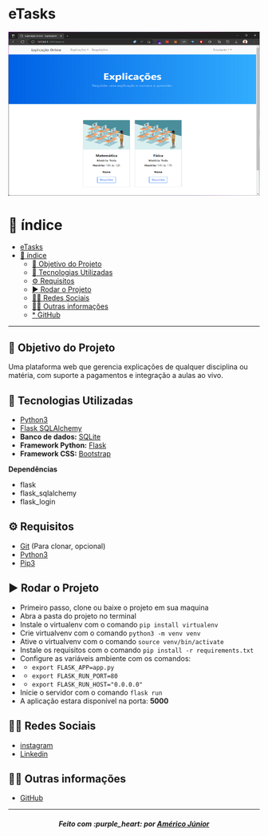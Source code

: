 # eTasks
![image info](./static/screenshot.png)

# :pushpin: índice

- [eTasks](#etasks)
- [:pushpin: índice](#pushpin-índice)
  - [:dart: Objetivo do Projeto](#dart-objetivo-do-projeto)
  - [:rocket: Tecnologias Utilizadas](#rocket-tecnologias-utilizadas)
  - [:gear: Requisitos](#gear-requisitos)
  - [:arrow_forward: Rodar o Projeto](#arrow_forward-rodar-o-projeto)
  - [:man_technologist: Redes Sociais](#man_technologist-redes-sociais)
  - [:man_technologist: Outras informações](#man_technologist-outras-informações)
  - [* GitHub](#-github)

---

## :dart: Objetivo do Projeto

Uma plataforma web que gerencia explicações de qualquer disciplina ou matéria, com suporte a pagamentos e integração a aulas ao vivo.

## :rocket: Tecnologias Utilizadas

* [Python3](https://www.python.org/)
* [Flask SQLAlchemy](https://pypi.org/project/Flask-SQLAlchemy/)
* **Banco de dados:** [SQLite](https://www.sqlite.org/index.html)
* **Framework Python:** [Flask](https://palletsprojects.com/p/flask/)
* **Framework CSS:** [Bootstrap](https://getbootstrap.com/)

**Dependências**

* flask
* flask_sqlalchemy
* flask_login

## :gear: Requisitos

* [Git](https://git-scm.com/) (Para clonar, opcional)
* [Python3](https://www.python.org/)
* [Pip3]()

## :arrow_forward: Rodar o Projeto

* Primeiro passo, clone ou baixe o projeto em sua maquina
* Abra a pasta do projeto no terminal
* Instale o virtualenv com o comando `pip install virtualenv` 
* Crie virtualvenv com o comando `python3 -m venv venv`
* Ative o virtualvenv com o comando `source venv/bin/activate`
* Instale os requisitos com o comando `pip install -r requirements.txt`
* Configure as variáveis ambiente com os comandos:
* * `export FLASK_APP=app.py`
* * `export FLASK_RUN_PORT=80`
* * `export FLASK_RUN_HOST="0.0.0.0"`
* Inicie o servidor com o comando `flask run` 
* A aplicação estara disponível na porta: **5000**


## :man_technologist: Redes Sociais

* [instagram](https://www.instagram.com/americosmjr/)
* [Linkedin](https://www.linkedin.com/in/americo-junior/)

## :man_technologist: Outras informações
* [GitHub](https://github.com/americo)
---

<h5 align='center' >Feito com :purple_heart: por <a href="https://americojunior.com" target="_blank">Américo Júnior</a> </h5>
